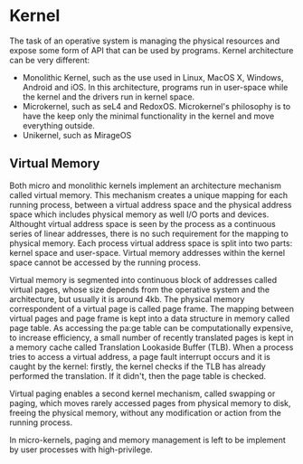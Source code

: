 # Kernel

The task of an operative system is managing the physical resources and expose some form of API that can be used by programs.  Kernel architecture can be very different:

* Monolithic Kernel, such as the use used in Linux, MacOS X, Windows, Android and iOS. In this architecture, programs run in user-space while the kernel and the drivers run in kernel space.
* Microkernel, such as seL4 and RedoxOS. Microkernel's philosophy is to have the keep only the minimal functionality in the kernel and move everything outside.
* Unikernel, such as MirageOS

## Virtual Memory

Both micro and monolithic kernels implement an architecture mechanism called virtual memory.  This mechanism creates a unique mapping for each running process, between a virtual address space and the physical address space which includes physical memory as well I/O ports and devices.  Althought virtual address space is seen by the process as a continuous series of linear addresses, there is no such requirement for the mapping to physical memory.  Each process virtual address space is split into two parts: kernel space and user-space. Virtual memory addresses within the kernel space cannot be accessed by the running process. 

Virtual memory is segmented into continuous block of addresses called virtual pages, whose size depends from the operative system and the architecture, but usually it is around 4kb.  The physical memory correspondent of a virtual page is called page frame. The mapping between virtual pages and page frame is kept into a data structure in memory called page table. As accessing the pa:ge table can be computationally expensive, to increase efficiency, a small number of recently translated pages is kept in a memory cache called Translation Lookaside Buffer (TLB).  When a process tries to access a virtual address, a page fault interrupt occurs and it is caught by the kernel: firstly, the kernel checks if the TLB has already performed the translation. If it didn't, then the page table is checked. 

Virtual paging enables a second kernel mechanism, called swapping or paging, which moves rarely accessed pages from physical memory to disk, freeing the physical memory, without any modification or action from the running process. 

In micro-kernels, paging and memory management is left to be implement by user processes with high-privilege. 
